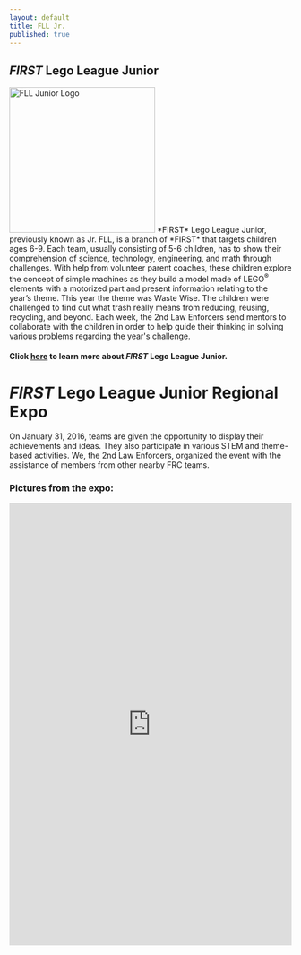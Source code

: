 ```yaml
---
layout: default
title: FLL Jr.
published: true
---
```

## *FIRST* Lego League Junior
<img class="float-left" alt="FLL Junior Logo" style="width:260px;" src="{{ site.url }}/assets/img/FIRST-logos/FLL-jr-logo.png"/>
*FIRST* Lego League Junior, previously known as Jr. FLL, is a branch of *FIRST* that targets children ages 6-9. Each team, usually consisting of 5-6 children, has to show their comprehension of science, technology, engineering, and math through challenges. With help from volunteer parent coaches, these children explore the concept of simple machines as they build a model made of LEGO<sup>&reg;</sup> elements with a motorized part and present information relating to the year’s theme. This year the theme was Waste Wise. The children were challenged to find out what trash really means from reducing, reusing, recycling, and beyond. Each week, the 2nd Law Enforcers send mentors to collaborate with the children in order to help guide their thinking in solving various problems regarding the year's challenge.

#### Click [here](http://www.firstinspires.org/robotics/flljr) to learn more about *FIRST* Lego League Junior.

# *FIRST* Lego League Junior Regional Expo
On January 31, 2016, teams are given the opportunity to display their achievements and ideas. They also participate in various STEM and theme-based activities. We, the 2nd Law Enforcers, organized the event with the assistance of members from other nearby FRC teams.

### <a name="expopics" />Pictures from the expo:
<iframe id="picshoembed" src="http://picsho.com/embed/?LOocvaOY" style="margin: 0; padding: 0; border: none; width: 100%; height: 790px; overflow: hidden;" scrolling="no" />
